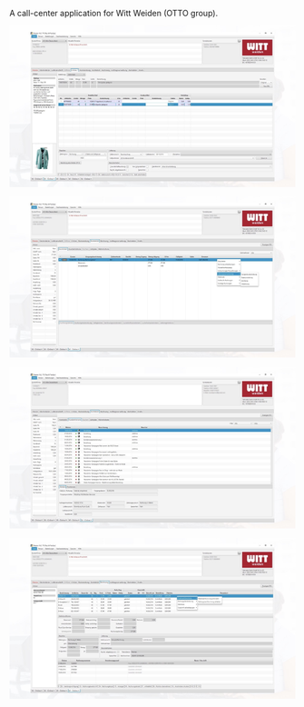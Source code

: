 A call-center application for Witt Weiden (OTTO group).

[![Screen 1](screen1.jpg)]()

[![Screen 2](screen2.jpg)]()

[![Screen 3](screen3.jpg)]()

[![Screen 4](screen4.jpg)]()


